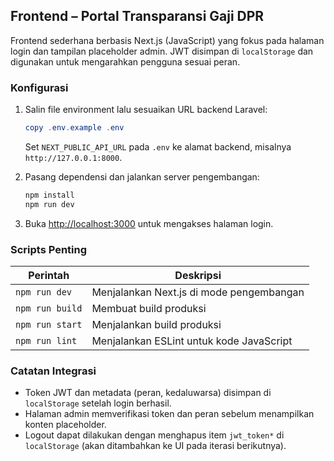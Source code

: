 ## Frontend – Portal Transparansi Gaji DPR

Frontend sederhana berbasis Next.js (JavaScript) yang fokus pada halaman login dan tampilan placeholder admin. JWT disimpan di `localStorage` dan digunakan untuk mengarahkan pengguna sesuai peran.

### Konfigurasi

1. Salin file environment lalu sesuaikan URL backend Laravel:
   ```powershell
   copy .env.example .env
   ```
   Set `NEXT_PUBLIC_API_URL` pada `.env` ke alamat backend, misalnya `http://127.0.0.1:8000`.

2. Pasang dependensi dan jalankan server pengembangan:
   ```powershell
   npm install
   npm run dev
   ```

3. Buka [http://localhost:3000](http://localhost:3000) untuk mengakses halaman login.

### Scripts Penting

| Perintah        | Deskripsi                                         |
|-----------------|----------------------------------------------------|
| `npm run dev`   | Menjalankan Next.js di mode pengembangan            |
| `npm run build` | Membuat build produksi                              |
| `npm run start` | Menjalankan build produksi                          |
| `npm run lint`  | Menjalankan ESLint untuk kode JavaScript            |

### Catatan Integrasi
- Token JWT dan metadata (peran, kedaluwarsa) disimpan di `localStorage` setelah login berhasil.
- Halaman admin memverifikasi token dan peran sebelum menampilkan konten placeholder.
- Logout dapat dilakukan dengan menghapus item `jwt_token*` di `localStorage` (akan ditambahkan ke UI pada iterasi berikutnya).
 